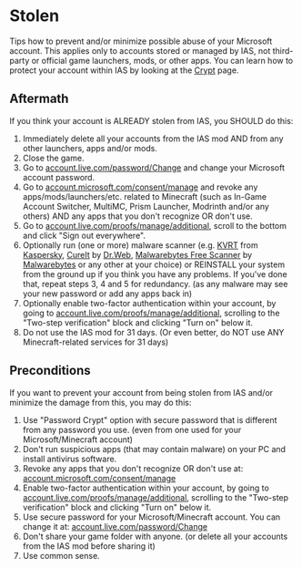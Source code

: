# Stolen

Tips how to prevent and/or minimize possible abuse of your Microsoft account.
This applies only to accounts stored or managed by IAS, not third-party or official game launchers, mods, or other apps.
You can learn how to protect your account within IAS by looking at the [Crypt](CRYPT.md) page.

## Aftermath

If you think your account is ALREADY stolen from IAS, you SHOULD do this:

1. Immediately delete all your accounts from the IAS mod AND from any other launchers, apps and/or mods.
2. Close the game.
3. Go to [account.live.com/password/Change](https://account.live.com/password/Change) and change your Microsoft account password.
4. Go to [account.microsoft.com/consent/manage](https://account.live.com/consent/manage) and revoke any apps/mods/launchers/etc. related to Minecraft (such as In-Game Account Switcher, MultiMC, Prism Launcher, Modrinth and/or any others) AND any apps that you don't recognize OR don't use.
5. Go to [account.live.com/proofs/manage/additional](https://account.live.com/proofs/manage/additional), scroll to the bottom and click "Sign out everywhere".
6. Optionally run (one or more) malware scanner (e.g. [KVRT](https://www.kaspersky.com/downloads/free-virus-removal-tool) from [Kaspersky](https://en.wikipedia.org/wiki/Kaspersky_Lab), [CureIt](https://free.drweb.com/cureit/) by [Dr.Web](https://en.wikipedia.org/wiki/Dr.Web), [Malwarebytes Free Scanner](https://www.malwarebytes.com/) by [Malwarebytes](https://en.wikipedia.org/wiki/Malwarebytes_(software)) or any other at your choice) or REINSTALL your system from the ground up if you think you have any problems. If you've done that, repeat steps 3, 4 and 5 for redundancy. (as any malware may see your new password or add any apps back in)
7. Optionally enable two-factor authentication within your account, by going to [account.live.com/proofs/manage/additional](https://account.live.com/proofs/manage/additional), scrolling to the "Two-step verification" block and clicking "Turn on" below it.
8. Do not use the IAS mod for 31 days. (Or even better, do NOT use ANY Minecraft-related services for 31 days)

## Preconditions

If you want to prevent your account from being stolen from IAS and/or minimize the damage from this, you may do this:

1. Use "Password Crypt" option with secure password that is different from any password you use. (even from one used for your Microsoft/Minecraft account)
2. Don't run suspicious apps (that may contain malware) on your PC and install antivirus software.
3. Revoke any apps that you don't recognize OR don't use at: [account.microsoft.com/consent/manage](https://account.live.com/consent/manage)
4. Enable two-factor authentication within your account, by going to [account.live.com/proofs/manage/additional](https://account.live.com/proofs/manage/additional), scrolling to the "Two-step verification" block and clicking "Turn on" below it.
5. Use secure password for your Microsoft/Minecraft account. You can change it at: [account.live.com/password/Change](https://account.live.com/password/Change)
6. Don't share your game folder with anyone. (or delete all your accounts from the IAS mod before sharing it)
7. Use common sense.
